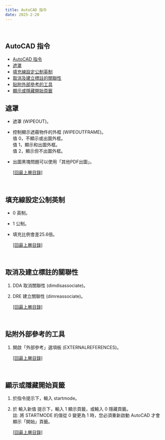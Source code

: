 ```yaml
---
title: AutoCAD 指令
date: 2025-2-20
---
```

<br />

## AutoCAD 指令
- [AutoCAD 指令](#autocad-指令)
- [遮罩](#遮罩)
- [填充線設定公制英制](#填充線設定公制英制)
- [取消及建立標註的關聯性](#取消及建立標註的關聯性)
- [貼附外部參考的工具](#貼附外部參考的工具)
- [顯示或隱藏開始頁籤](#顯示或隱藏開始頁籤)

## 遮罩
* 遮罩 (WIPEOUT)。
* 控制顯示遮蔽物件的外框 (WIPEOUTFRAME)。   
  值 0，不顯示或出圖外框。  
  值 1，顯示和出圖外框。  
  值 2，顯示但不出圖外框。  
* 出圖黑塊問題可以使用「其他PDF出圖」。

   [[回最上層目錄]](#top)
<br />

## 填充線設定公制英制
* 0 英制。
* 1 公制。
* 填充比例會差25.6倍。

    [[回最上層目錄]](#top)
<br />

## 取消及建立標註的關聯性
1. DDA 取消關聯性 (dimdisassociate)。
2. DRE 建立關聯性 (dimreassociate)。

   [[回最上層目錄]](#top)
<br />

## 貼附外部參考的工具
1. 開啟「外部參考」選項板 (EXTERNALREFERENCES)。

   [[回最上層目錄]](#top)
<br /> 

## 顯示或隱藏開始頁籤
1. 於指令提示下，輸入 startmode。
2. 於 輸入新值 提示下，輸入 1 顯示頁籤，或輸入 0 隱藏頁籤。     
   註: 將 STARTMODE 的值從 0 變更為 1 時，您必須重新啟動 AutoCAD 才會顯示「開始」頁籤。

   [[回最上層目錄]](#top)
<br /> 